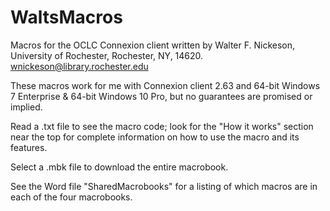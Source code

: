 # WaltsMacros
Macros for the OCLC Connexion client written by Walter F. Nickeson, University of Rochester, Rochester, NY, 14620.
wnickeson@library.rochester.edu

These macros work for me with Connexion client 2.63 and 64-bit Windows 7 Enterprise & 64-bit Windows 10 Pro, but no guarantees are promised or implied.

Read a .txt file to see the macro code; look for the "How it works" section near the top for complete information on how to use the macro and its features.

Select a .mbk file to download the entire macrobook.

See the Word file "SharedMacrobooks" for a listing of which macros are in each of the four macrobooks.
